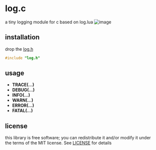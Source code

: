 # log.c
a tiny logging module for c based on log.lua
![image](https://cloud.githubusercontent.com/assets/9454576/16541850/4d03dc36-4056-11e6-8a3b-f0c6b713a591.png)
## installation
drop the [log.h](https://github.com/EmekaNkurumeh/log.c/blob/master/log.h)
```c
#include "log.h"
```

## usage
* **TRACE(...)**
* **DEBUG(...)**
* **INFO(...)**
* **WARN(...)**
* **ERROR(...)**
* **FATAL(...)**


## license
this library is free software; you can redistribute it and/or modify it under
the terms of the MIT license. See [LICENSE](LICENSE) for details
